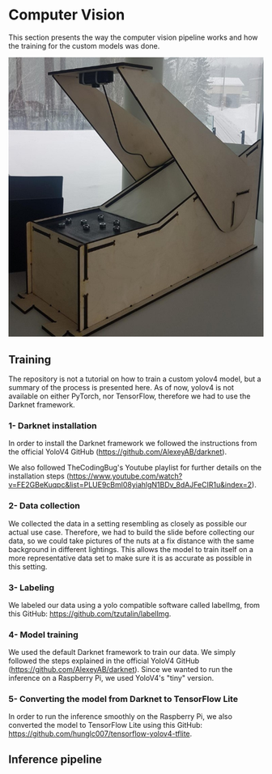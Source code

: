 # Computer Vision
This section presents the way the computer vision pipeline works and how the training for the custom models was done.

![slide](doc_images/slide_assembly.jpg)

## Training
The repository is not a tutorial on how to train a custom yolov4 model, but a summary of the process is presented here. 
As of now, yolov4 is not available on either PyTorch, nor TensorFlow, therefore we had to use the Darknet framework. 

### 1- Darknet installation
In order to install the Darknet framework we followed the instructions from the official YoloV4 GitHub (https://github.com/AlexeyAB/darknet).

We also followed TheCodingBug's Youtube playlist for further details on the installation steps (https://www.youtube.com/watch?v=FE2GBeKuqpc&list=PLUE9cBml08yiahlgN1BDv_8dAJFeCIR1u&index=2).


### 2- Data collection
We collected the data in a setting resembling as closely as possible our actual use case. Therefore, we had to build the slide before collecting our data, so we could take pictures of the nuts at a fix distance with the same background in different lightings. This allows the model to train itself on a more representative data set to make sure it is as accurate as possible in this setting.

### 3- Labeling
We labeled our data using a yolo compatible software called labelImg, from this GitHub: https://github.com/tzutalin/labelImg.

### 4- Model training
We used the default Darknet framework to train our data. We simply followed the steps explained in the official YoloV4 GitHub (https://github.com/AlexeyAB/darknet).
Since we wanted to run the inference on a Raspberry Pi, we used YoloV4's "tiny" version.

### 5- Converting the model from Darknet to TensorFlow Lite
In order to run the inference smoothly on the Raspberry Pi, we also converted the model to TensorFlow Lite using this GitHub: https://github.com/hunglc007/tensorflow-yolov4-tflite.

## Inference pipeline

